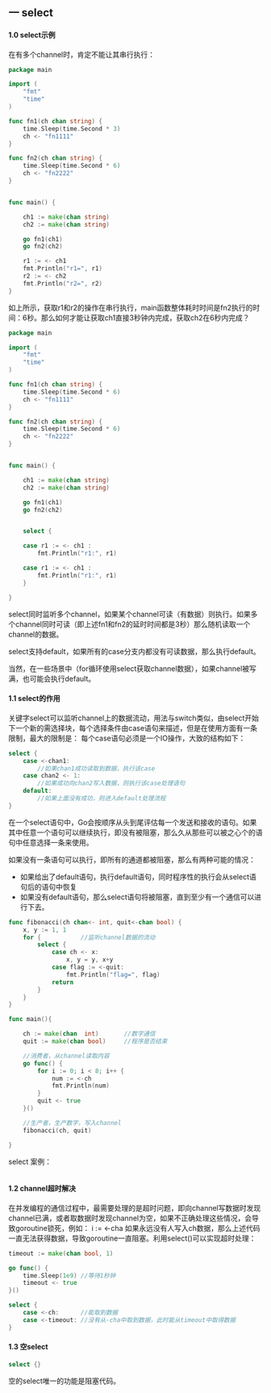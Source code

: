 ## 一 select

#### 1.0 select示例

在有多个channel时，肯定不能让其串行执行：

```go
package main

import (
	"fmt"
	"time"
)

func fn1(ch chan string) {
	time.Sleep(time.Second * 3)
	ch <- "fn1111"
}

func fn2(ch chan string) {
	time.Sleep(time.Second * 6)
	ch <- "fn2222"
}


func main() {

	ch1 := make(chan string)
	ch2 := make(chan string)

	go fn1(ch1)
	go fn2(ch2)

	r1 := <- ch1
	fmt.Println("r1=", r1)
	r2 := <- ch2
	fmt.Println("r2=", r2)
}	

```

如上所示，获取r1和r2的操作在串行执行，main函数整体耗时时间是fn2执行的时间：6秒。那么如何才能让获取ch1直接3秒钟内完成，获取ch2在6秒内完成？  

```go
package main

import (
	"fmt"
	"time"
)

func fn1(ch chan string) {
	time.Sleep(time.Second * 6)
	ch <- "fn1111"
}

func fn2(ch chan string) {
	time.Sleep(time.Second * 6)
	ch <- "fn2222"
}


func main() {

	ch1 := make(chan string)
	ch2 := make(chan string)

	go fn1(ch1)
	go fn2(ch2)


	select {

	case r1 := <- ch1 :
		fmt.Println("r1:", r1)

	case r1 := <- ch1 :
		fmt.Println("r1:", r1)
	}

}	
```

select同时监听多个channel，如果某个channel可读（有数据）则执行。如果多个channel同时可读（即上述fn1和fn2的延时时间都是3秒）那么随机读取一个channel的数据。  

select支持default，如果所有的case分支内都没有可读数据，那么执行default。  

当然，在一些场景中（for循环使用select获取channel数据），如果channel被写满，也可能会执行default。

#### 1.1 select的作用

关键字select可以监听channel上的数据流动，用法与switch类似，由select开始下一个新的需选择块，每个选择条件由case语句来描述，但是在使用方面有一条限制，最大的限制是：
每个case语句必须是一个IO操作，大致的结构如下：

```Go
select {
    case <-chan1:
        //如果chan1成功读取到数据，执行该case
    case chan2 <- 1:
        //如果成功向chan2写入数据，则执行该case处理语句
    default:
        //如果上面没有成功，则进入default处理流程
}
```

在一个select语句中，Go会按顺序从头到尾评估每一个发送和接收的语句。如果其中任意一个语句可以继续执行，即没有被阻塞，那么久从那些可以被之心个的语句中任意选择一条来使用。

如果没有一条语句可以执行，即所有的通道都被阻塞，那么有两种可能的情况：
- 如果给出了default语句，执行default语句，同时程序性的执行会从select语句后的语句中恢复
- 如果没有default语句，那么select语句将被阻塞，直到至少有一个通信可以进行下去。
```Go
func fibonacci(ch chan<- int, quit<-chan bool) {
	x, y := 1, 1
	for {			//监听channel数据的流动
		select {
			case ch <- x:
				x, y = y, x+y
			case flag := <-quit:
				fmt.Println("flag=", flag)
			return
		}
	}
}

func main(){

	ch := make(chan  int)		//数字通信
	quit := make(chan bool)		//程序是否结束

	//消费者，从channel读取内容
	go func() {
		for i := 0; i < 8; i++ {
			num := <-ch
			fmt.Println(num)
		}
		quit <- true
	}()

	//生产者，生产数字，写入channel
	fibonacci(ch, quit)

}
```
select 案例：
```go

```

#### 1.2 channel超时解决
在并发编程的通信过程中，最需要处理的是超时问题，即向channel写数据时发现channel已满，或者取数据时发现channel为空，如果不正确处理这些情况，会导致goroutine锁死，例如：
i := <-cha
如果永远没有人写入ch数据，那么上述代码一直无法获得数据，导致goroutine一直阻塞。利用select()可以实现超时处理：
```Go
timeout := make(chan bool, 1)

go func() {
    time.Sleep(1e9)	//等待1秒钟
    timeout <- true
}()

select {
    case <-ch:      //能取到数据
    case <-timeout: //没有从-cha中取到数据，此时能从timeout中取得数据
}
```

#### 1.3 空select

```go
select {}
```
空的select唯一的功能是阻塞代码。